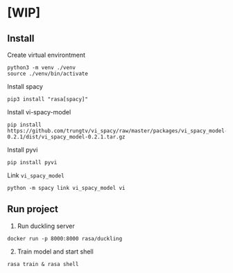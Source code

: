 # [WIP]
## Install 
Create virtual environtment
```
python3 -m venv ./venv
source ./venv/bin/activate
```
Install spacy
```
pip3 install "rasa[spacy]"
```

Install vi-spacy-model
```
pip install https://github.com/trungtv/vi_spacy/raw/master/packages/vi_spacy_model-0.2.1/dist/vi_spacy_model-0.2.1.tar.gz
```

Install pyvi
```
pip install pyvi 
```

Link `vi_spacy_model`
```
python -m spacy link vi_spacy_model vi
```

## Run project
1. Run duckling server
```
docker run -p 8000:8000 rasa/duckling
```

2. Train model and start shell
```
rasa train & rasa shell
```
